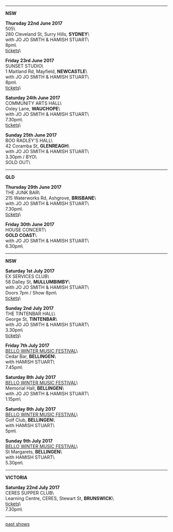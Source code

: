 * * * * *   

**NSW**     

**Thursday 22nd June 2017**\
505\     
280 Cleveland St, Surry Hills, **SYDNEY**\    
with JO JO SMITH & HAMISH STUART\                
8pm\         
[tickets](http://venue505.com/gigs/jo-jo-smith-50-years-in-the-biz-special-guests-lucie-thorne-and-hamish-stuart-1490232224.html)\    

**Friday 23rd June 2017**\
SUNSET STUDIO\     
1 Maitland Rd, Mayfield, **NEWCASTLE**\    
with JO JO SMITH & HAMISH STUART\              
8pm\     
[tickets](http://www.trybooking.com/PIAN)\    

**Saturday 24th June 2017**\
COMMUNITY ARTS HALL\     
Oxley Lane, **WAUCHOPE**\            
with JO JO SMITH & HAMISH STUART\    
7.30pm\     
[tickets](http://www.trybooking.com/270223)\    

**Sunday 25th June 2017**\
BOO RADLEY'S HALL\     
42 Coramba St, **GLENREAGH**\        
with JO JO SMITH & HAMISH STUART\        
3.30pm / BYO\       
SOLD OUT\  

* * * * *   

**QLD**     

**Thursday 29th June 2017**\
THE JUNK BAR\     
215 Waterworks Rd, Ashgrove, **BRISBANE**\            
with JO JO SMITH & HAMISH STUART\    
7.30pm\     
[tickets](https://tickets.oztix.com.au/?Event=72014)\    
    
**Friday 30th June 2017**\
HOUSE CONCERT\     
**GOLD COAST**\            
with JO JO SMITH & HAMISH STUART\    
6.30pm\  
     
* * * * *   

**NSW**     

**Saturday 1st July 2017**\
EX SERVICES CLUB\     
58 Dalley St, **MULLUMBIMBY**\            
with JO JO SMITH & HAMISH STUART\    
Doors 7pm / Show 8pm\     
[tickets](https://www.trybooking.com/PJRW)\  
    
**Sunday 2nd July 2017**\
THE TINTENBAR HALL\     
George St, **TINTENBAR**\            
with JO JO SMITH & HAMISH STUART\    
3.30pm\     
[tickets](http://www.trybooking.com/PHTZ)\      

**Friday 7th July 2017**\
[BELLO WINTER MUSIC FESTIVAL](http://www.bellowintermusic.com)\     
Cedar Bar, **BELLINGEN**\        
with HAMISH STUART\    
7.45pm\     

**Saturday 8th July 2017**\
[BELLO WINTER MUSIC FESTIVAL](http://www.bellowintermusic.com)\        
Memorial Hall, **BELLINGEN**\        
with JO JO SMITH & HAMISH STUART\    
1.15pm\     

**Saturday 8th July 2017**\
[BELLO WINTER MUSIC FESTIVAL](http://www.bellowintermusic.com)\     
Golf Club, **BELLINGEN**\        
with HAMISH STUART\    
5pm\   
    
**Sunday 9th July 2017**\
[BELLO WINTER MUSIC FESTIVAL](http://www.bellowintermusic.com)\        
St Margarets, **BELLINGEN**\        
with HAMISH STUART\    
5.30pm\     

* * * * *     

**VICTORIA**     

**Saturday 22nd July 2017**\
CERES SUPPER CLUB\     
Learning Centre, CERES, Stewart St, **BRUNSWICK**\              
[tickets](https://www.trybooking.com/PJRW)\  
7.30pm\     

* * * * *     

[past shows](?p=shows/archive/)